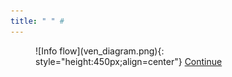 ```yaml
---
title: " " #
---
```


<figure markdown> <!--
 -->
  ![Info flow](ven_diagram.png){: style="height:450px;align=center"}
  <!--<figcaption>Image caption</figcaption>-->
  <a href="../primary" title="Primary" class="md-button">
    Continue
  </a>
</figure>
